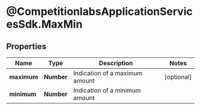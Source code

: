 # @CompetitionlabsApplicationServicesSdk.MaxMin

## Properties

Name | Type | Description | Notes
------------ | ------------- | ------------- | -------------
**maximum** | **Number** | Indication of a maximum amount | [optional] 
**minimum** | **Number** | Indication of a minimum amount | 


